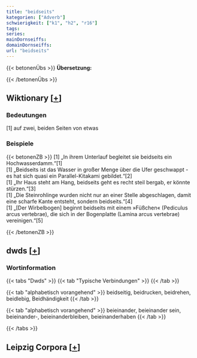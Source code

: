 ```yaml
---
title: "beidseits"
kategorien: ["Adverb"]
schwierigkeit: ["k1", "h2", "r16"]
tags:
series:
mainDornseiffs:
domainDornseiffs:
url: "beidseits"
---
```


{{< betonenÜbs >}}
**Übersetzung:**  
  
{{< /betonenÜbs >}}

## Wiktionary [[+](https://de.wiktionary.org/wiki/beidseits)]

### Bedeutungen
[1] auf zwei, beiden Seiten von etwas  

### Beispiele
{{< betonenZB >}}
[1] „In ihrem Unterlauf begleitet sie beidseits ein Hochwasserdamm.“[1]  
[1] „Beidseits ist das Wasser in großer Menge über die Ufer geschwappt - es hat sich quasi ein Parallel-Kitakami gebildet.“[2]  
[1] „Ihr Haus steht am Hang, beidseits geht es recht steil bergab, er könnte stürzen.“[3]  
[1] „Die Steinrohlinge wurden nicht nur an einer Stelle abgeschlagen, damit eine scharfe Kante entsteht, sondern beidseits.“[4]  
[1] „[Der Wirbelbogen] beginnt beidseits mit einem »Füßchen« (Pediculus arcus vertebrae), die sich in der Bogenplatte (Lamina arcus vertebrae) vereinigen.“[5]  

{{< /betonenZB >}}


## dwds [[+](https://www.dwds.de/wb/beidseits)]

### Wortinformation
{{< tabs "Dwds" >}}
{{< tab "Typische Verbindungen" >}}
{{< /tab >}}

{{< tab "alphabetisch vorangehend" >}}
beidseitig, beidrucken, beidrehen, beidlebig, Beidhändigkeit
{{< /tab >}}

{{< tab "alphabetisch vorangehend" >}}
beieinander, beieinander sein, beieinander-, beieinanderbleiben, beieinanderhaben
{{< /tab >}}

{{< /tabs >}}

## Leipzig Corpora [[+](https://corpora.uni-leipzig.de/en/res?word=beidseits&corpusId=deu_newscrawl-public_2018)]

